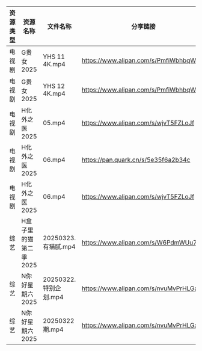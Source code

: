 | 资源类型 | 资源名称          | 文件名称              | 分享链接                                 | 更新时间                |
| ---- | ------------- | ----------------- | ------------------------------------ | ------------------- |
| 电视剧  | G贵女2025       | YHS 11 4K.mp4     | https://www.alipan.com/s/PmfiWbhbqWJ | 2025-03-23 00:05:40 |
| 电视剧  | G贵女2025       | YHS 12 4K.mp4     | https://www.alipan.com/s/PmfiWbhbqWJ | 2025-03-23 08:05:42 |
| 电视剧  | H化外之医2025     | 05.mp4            | https://www.alipan.com/s/wjvT5FZLoJf | 2025-03-23 00:05:45 |
| 电视剧  | H化外之医2025     | 06.mp4            | https://pan.quark.cn/s/5e35f6a2b34c  | 2025-03-23 01:22:49 |
| 电视剧  | H化外之医2025     | 06.mp4            | https://www.alipan.com/s/wjvT5FZLoJf | 2025-03-23 08:05:46 |
| 综艺   | H盒子里的猫第二季2025 | 20250323.有猫腻.mp4  | https://www.alipan.com/s/W6PdmWUu7Wr | 2025-03-23 14:08:41 |
| 综艺   | N你好星期六2025    | 20250322.特别企划.mp4 | https://www.alipan.com/s/nvuMvPrHLGa | 2025-03-23 14:09:05 |
| 综艺   | N你好星期六2025    | 20250322期.mp4     | https://www.alipan.com/s/nvuMvPrHLGa | 2025-03-23 00:08:50 |
